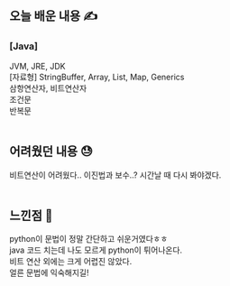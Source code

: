 ## 오늘 배운 내용 ✍ <br>
### [Java] <br>
JVM, JRE, JDK <br>
[자료형] StringBuffer, Array, List, Map, Generics <br>
삼항연산자, 비트연산자 <br>
조건문 <br>
반복문 <br>
<br>
## 어려웠던 내용 😓 <br>
비트연산이 어려웠다.. 이진법과 보수..? 시간날 때 다시 봐야겠다. <br>
<br>
## 느낀점 💬 <br>
python이 문법이 정말 간단하고 쉬운거였다ㅎㅎ <br>
java 코드 치는데 나도 모르게 python이 튀어나온다. <br>
비트 연산 외에는 크게 어렵진 않았다. <br>
얼른 문법에 익숙해지길! <br>
